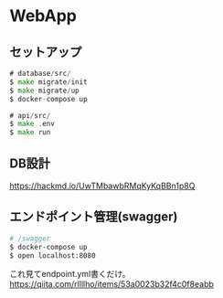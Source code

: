 # WebApp

## セットアップ

```go
# database/src/
$ make migrate/init
$ make migrate/up
$ docker-compose up

# api/src/
$ make .env
$ make run
```

## DB設計
https://hackmd.io/UwTMbawbRMqKyKqBBn1p8Q

## エンドポイント管理(swagger)

```sh
# /swagger
$ docker-compose up
$ open localhost:8080
```

これ見てendpoint.yml書くだけ。
https://qiita.com/rllllho/items/53a0023b32f4c0f8eabb
